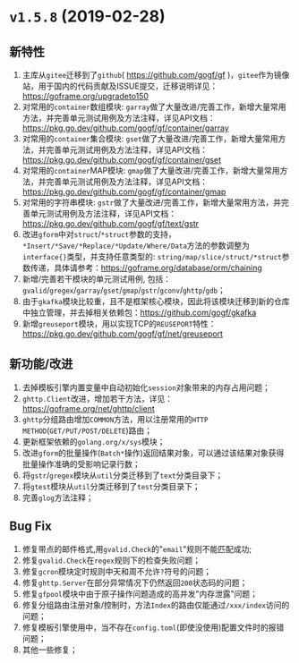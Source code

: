 # `v1.5.8` (2019-02-28)

## 新特性
1. 主库从`gitee`迁移到了`github`( https://github.com/gogf/gf )，`gitee`作为镜像站，用于国内的代码贡献及ISSUE提交，迁移说明详见：https://goframe.org/upgradeto150
1. 对常用的`container`数组模块: `garray`做了大量改进/完善工作，新增大量常用方法，并完善单元测试用例及方法注释，详见API文档：https://pkg.go.dev/github.com/gogf/gf/container/garray
1. 对常用的`container`集合模块: `gset`做了大量改进/完善工作，新增大量常用方法，并完善单元测试用例及方法注释，详见API文档：https://pkg.go.dev/github.com/gogf/gf/container/gset
1. 对常用的`container`MAP模块: `gmap`做了大量改进/完善工作，新增大量常用方法，并完善单元测试用例及方法注释，详见API文档：https://pkg.go.dev/github.com/gogf/gf/container/gmap
1. 对常用的字符串模块: `gstr`做了大量改进/完善工作，新增大量常用方法，并完善单元测试用例及方法注释，详见API文档：https://pkg.go.dev/github.com/gogf/gf/text/gstr
1. 改进`gform`中对`struct`/`*struct`参数的支持，`*Insert/*Save/*Replace/*Update/Where/Data`方法的参数调整为`interface{}`类型，并支持任意类型的: `string/map/slice/struct/*struct`参数传递，具体请参考：https://goframe.org/database/orm/chaining
1. 新增/完善若干模块的单元测试用例, 包括：`gvalid`/`gregex`/`garray`/`gset`/`gmap`/`gstr`/`gconv`/`ghttp`/`gdb`；
1. 由于`gkafka`模块比较重，且不是框架核心模块，因此将该模块迁移到新的仓库中独立管理，并去掉相关依赖包：https://github.com/gogf/gkafka
1. 新增`greuseport`模块，用以实现TCP的`REUSEPORT`特性：https://pkg.go.dev/github.com/gogf/gf/net/greuseport

## 新功能/改进
1. 去掉模板引擎内置变量中自动初始化`session`对象带来的内存占用问题；
1. `ghttp.Client`改进，增加若干方法，详见：https://goframe.org/net/ghttp/client 
1. `ghttp`分组路由增加`COMMON`方法，用以注册常用的`HTTP METHOD`(`GET/PUT/POST/DELETE`)路由；
1. 更新框架依赖的`golang.org/x/sys`模块；
1. 改进`gform`的批量操作(`Batch*`操作)返回结果对象，可以通过该结果对象获得批量操作准确的受影响记录行数；
1. 将`gstr`/`gregex`模块从`util`分类迁移到了`text`分类目录下；
1. 将`gtest`模块从`util`分类迁移到了`test`分类目录下；
1. 完善`glog`方法注释；

## Bug Fix
1. 修复带点的邮件格式,用`gvalid.Check`的"`email`"规则不能匹配成功;
1. 修复`gvalid.Check`在`regex`规则下的检查失败问题；
1. 修复`gcron`模块定时规则中天和周不允许`?`符号的问题；
1. 修复`ghttp.Server`在部分异常情况下仍然返回`200`状态码的问题；
1. 修复`gfpool`模块中由于原子操作问题造成的高并发"内存泄露"问题；
1. 修复分组路由注册对象/控制时，方法`Index`的路由仅能通过`/xxx/index`访问的问题；
1. 修复模板引擎使用中，当不存在`config.toml`(即使没使用)配置文件时的报错问题；
1. 其他一些修复；
